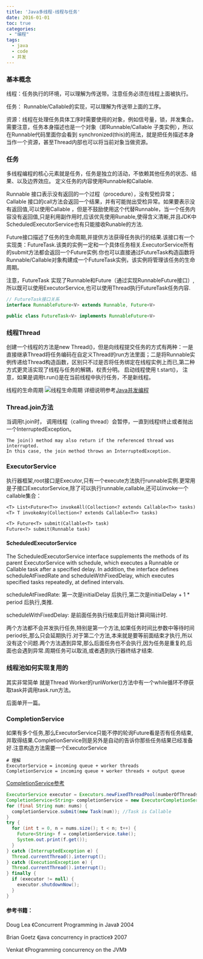 ```yaml
---
title: 'Java多线程-线程与任务'
date: 2016-01-01
toc: true
categories:
 - "编程"
tags: 
  - java
  - code
  - 并发
--- 
```


### 基本概念

线程：任务执行的环境，可以理解为传送带。注意任务必须在线程上面被执行。

任务： Runnable/Callable的实现，可以理解为传送带上面的工序。

资源：线程在处理任务具体工序时需要使用的对象，例如信号量，锁，并发集合。需要注意，任务本身描述也是一个对象（即Runnable/Callable 子类实例），所以在Runnable代码里面你会看到 synchronized(this)的用法，就是把任务描述本身当作一个资源，甚至Thread内部也可以将当前对象当做资源。

### 任务

多线程编程的核心元素就是任务，任务是独立的活动，不依赖其他任务的状态、结果、以及边界效应。 定义任务的内容使用Runnable和Callable.

Runnable 接口表示没有返回的一个过程（procedure），没有受检异常；
Callable 接口的call方法会返回一个结果，并有可能抛出受检异常。如果要表示没有返回值,可以使用Callable<Void>
，但是不鼓励使用这个代替Runnable，当一个任务内容没有返回值,只是利用副作用时,应该优先使用Runable,使得含义清晰,并且JDK中ScheduledExecutorService也有只能接收Runable的方法.

Future接口描述了任务的生命周期,并提供方法获得任务执行的结果.该接口有一个实现类：FutureTask.该类的实例一定和一个具体任务相关.ExecutorService所有的submit方法都会返回一个Future实例.你也可以直接通过FutureTask构造函数将Runnable/Callable对象构建成一个FutureTask实例，该实例将管理该任务的生命周期。

注意，FutureTask 实现了Runnable和Future（通过实现RunnableFuture接口）,所以既可以使用ExecutorService,也可以使用Thread执行FutureTask任务内容.

```java
// FutureTask接口关系
interface RunnableFuture<V> extends Runnable, Future<V> 

public class FutureTask<V> implements RunnableFuture<V> 
```

### 线程Thread

创建一个线程的方法是new Thread()，但是向线程提交任务的方式有两种：一是直接继承Thread将任务编码在自定义Thread的run方法里面；二是将Runnable实例传递给Thread构造函数，区别只不过是否将任务绑定在线程实例上而已,第二种方式更灵活实现了线程与任务的解耦，权责分明。
启动线程使用 t.start()， 注意，如果是调用t.run()是在当前线程中执行任务，不是新线程。

线程的生命周期
![线程生命周期](/javathreadpool/java-thread-lifecycle.png)
详细说明参考[Java并发编程](https://learn.lianglianglee.com/%E4%B8%93%E6%A0%8F/Java%20%E5%B9%B6%E5%8F%91%E7%BC%96%E7%A8%8B%2078%20%E8%AE%B2-%E5%AE%8C/03%20%E7%BA%BF%E7%A8%8B%E6%98%AF%E5%A6%82%E4%BD%95%E5%9C%A8%206%20%E7%A7%8D%E7%8A%B6%E6%80%81%E4%B9%8B%E9%97%B4%E8%BD%AC%E6%8D%A2%E7%9A%84%EF%BC%9F.md)

### Thread.join方法

当调用t.join时， 调用线程（calling thread）会暂停，一直到线程t终止或者抛出一个InterruptedException。

    The join() method may also return if the referenced thread was interrupted.
    In this case, the join method throws an InterruptedException.

### ExecutorService

执行器框架,root接口是Executor,只有一个execute方法执行runnable实例.更常用是子接口ExecutorService,除了可以执行runnable,callable,还可以invoke一个callable集合：

```javadoc
<T> List<Future<T>> invokeAll(Collection<? extends Callable<T>> tasks)
<T> T invokeAny(Collection<? extends Callable<T>> tasks)

<T> Future<T> submit(Callable<T> task)
Future<?> submit(Runnable task)
```

#### ScheduledExecutorService

The ScheduledExecutorService interface supplements the methods of its parent ExecutorService with schedule, which
executes a Runnable or Callable task after a specified delay. In addition, the interface defines scheduleAtFixedRate and
scheduleWithFixedDelay, which executes specified tasks repeatedly, at defined intervals.

scheduleAtFixedRate: 第一次是initialDelay 后执行,第二次是initialDelay + 1 * period 后执行,类推.

scheduleWithFixedDelay: 是前面任务执行结束后开始计算间隔计时.

两个方法都不会并发执行任务,特别是第一个方法,如果任务时间比参数中等待时间period长,那么只会延期执行.对于第二个方法,本来就是要等前面结束才执行,所以没有这个问题.两个方法遇到异常,那么后面任务也不会执行,因为任务是重复的,后面也会遇到异常.周期任务可以取消,或者遇到执行器终结才结束.

### 线程池如何实现复用的

其实非常简单 就是Thread Worker的runWorker()方法中有一个while循环不停获取task并调用task.run方法。

后面单开一篇。

### CompletionService

如果有多个任务,那么ExecutorService只能不停的轮询Future看是否有任务结束,并取得结果.CompletionService则是另外是自动的告诉你那些任务结果已经准备好.注意构造方法需要一个ExecutorService

```text
# 理解
ExecutorService = incoming queue + worker threads
CompletionService = incoming queue + worker threads + output queue
```

[CompletionService参考](http://stackoverflow.com/questions/4912228/when-should-i-use-a-completionservice-over-an-executorservice)

```java
ExecutorService executor = Executors.newFixedThreadPool(numberOfThreadsInThePool);
CompletionService<String> completionService = new ExecutorCompletionService<String>(executor);
for (final String num: nums) {
  completionService.submit(new Task(num)); //Task is Callable
}
try {
  for (int t = 0, n = nums.size(); t < n; t++) {
    Future<String> f = completionService.take();
    System.out.print(f.get());
  }
} catch (InterruptedException e) {
  Thread.currentThread().interrupt();
} catch (ExecutionException e) {
  Thread.currentThread().interrupt();
} finally {
  if (executor != null) {
    executor.shutdownNow();
  }
}
```

#### 参考书籍：

Doug Lea 《Concurrent Programming in Java》 2004

Brian Goetz 《java concurrency in practice》 2007

Venkat 《Programming concurrency on the JVM》
